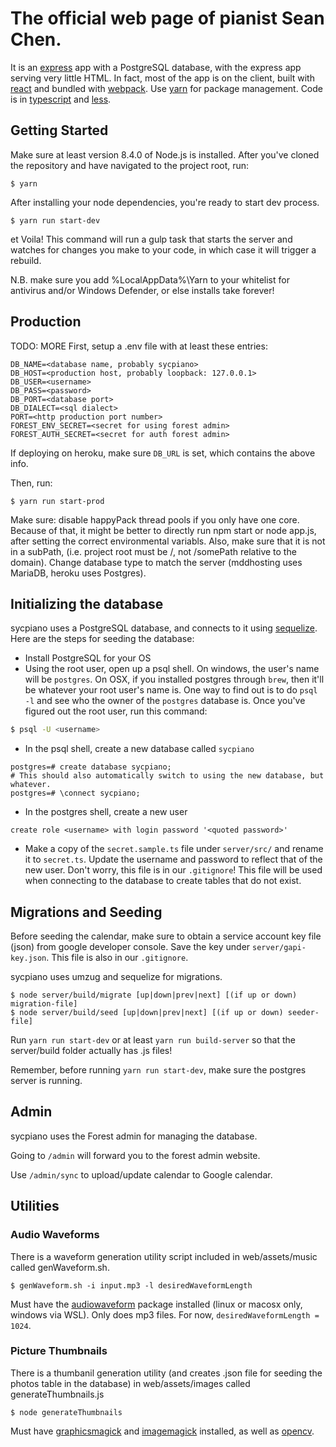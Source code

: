 # The official web page of pianist Sean Chen.

It is an [express](http://expressjs.com/) app with a PostgreSQL database, with the express app serving very little HTML. In fact, most of the app is on the client, built with [react](https://facebook.github.io/react/) and bundled with [webpack](https://webpack.github.io/). Use [yarn](https://yarnpkg.com/en/) for package management. Code is in [typescript](https://www.typescriptlang.org/) and [less](http://lesscss.org/).

## Getting Started
Make sure at least version 8.4.0 of Node.js is installed.
After you've cloned the repository and have navigated to the project root, run:
```
$ yarn
```
After installing your node dependencies, you're ready to start dev process.
```
$ yarn run start-dev
```
et Voila! This command will run a gulp task that starts the server and watches for changes you make to your code, in which case it will trigger a rebuild.

N.B. make sure you add %LocalAppData%\Yarn to your whitelist for antivirus and/or Windows Defender, or else installs take forever!

## Production
TODO: MORE
First, setup a .env file with at least these entries:
```
DB_NAME=<database name, probably sycpiano>
DB_HOST=<production host, probably loopback: 127.0.0.1>
DB_USER=<username>
DB_PASS=<password>
DB_PORT=<database port>
DB_DIALECT=<sql dialect>
PORT=<http production port number>
FOREST_ENV_SECRET=<secret for using forest admin>
FOREST_AUTH_SECRET=<secret for auth forest admin>
```
If deploying on heroku, make sure `DB_URL` is set, which contains the above info.

Then, run:
```
$ yarn run start-prod
```

Make sure: disable happyPack thread pools if you only have one core. Because of that, it might be better to directly run npm start or node app.js, after setting the correct environmental variabls.
Also, make sure that it is not in a subPath, (i.e. project root must be /, not /somePath relative to the domain).
Change database type to match the server (mddhosting uses MariaDB, heroku uses Postgres).

## Initializing the database
sycpiano uses a PostgreSQL database, and connects to it using [sequelize](http://docs.sequelizejs.com/en/v3/).
Here are the steps for seeding the database:
* Install PostgreSQL for your OS
* Using the root user, open up a psql shell. On windows, the user's name will be `postgres`. On OSX, if you installed postgres through `brew`, then it'll be whatever your root user's name is. One way to find out is to do `psql -l` and see who the owner of the `postgres` database is. Once you've figured out the root user, run this command:
```bash
$ psql -U <username>
```
* In the psql shell, create a new database called `sycpiano`
```psql
postgres=# create database sycpiano;
# This should also automatically switch to using the new database, but whatever.
postgres=# \connect sycpiano;
```
* In the postgres shell, create a new user
```
create role <username> with login password '<quoted password>'
```
* Make a copy of the `secret.sample.ts` file under `server/src/` and rename it to `secret.ts`. Update the username and password to reflect that of the new user. Don't worry, this file is in our `.gitignore`! This file will be used when connecting to the database to create tables that do not exist.

## Migrations and Seeding
Before seeding the calendar, make sure to obtain a service account key file (json) from google developer console. Save the key under `server/gapi-key.json`. This file is also in our `.gitignore`.

sycpiano uses umzug and sequelize for migrations.
```
$ node server/build/migrate [up|down|prev|next] [(if up or down) migration-file]
$ node server/build/seed [up|down|prev|next] [(if up or down) seeder-file]
```

Run `yarn run start-dev` or at least `yarn run build-server` so that the server/build folder actually has .js files!

Remember, before running `yarn run start-dev`, make sure the postgres server is running.

## Admin
sycpiano uses the Forest admin for managing the database.

Going to `/admin` will forward you to the forest admin website.

Use `/admin/sync` to upload/update calendar to Google calendar.

## Utilities

### Audio Waveforms
There is a waveform generation utility script included in web/assets/music called genWaveform.sh.
```
$ genWaveform.sh -i input.mp3 -l desiredWaveformLength
```
Must have the [audiowaveform](https://github.com/bbc/audiowaveform) package installed (linux or macosx only, windows via WSL). Only does mp3 files. For now, `desiredWaveformLength = 1024`.

### Picture Thumbnails
There is a thumbanil generation utility (and creates .json file for seeding the photos table in the database) in web/assets/images called generateThumbnails.js
```
$ node generateThumbnails
```
Must have [graphicsmagick](http://www.graphicsmagick.org/) and [imagemagick](https://www.imagemagick.org/script/index.php) installed, as well as [opencv](https://github.com/opencv).
